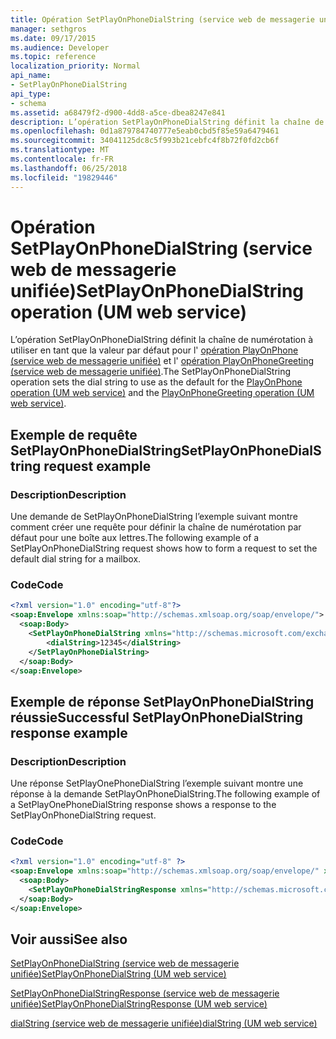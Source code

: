 ```yaml
---
title: Opération SetPlayOnPhoneDialString (service web de messagerie unifiée)
manager: sethgros
ms.date: 09/17/2015
ms.audience: Developer
ms.topic: reference
localization_priority: Normal
api_name:
- SetPlayOnPhoneDialString
api_type:
- schema
ms.assetid: a68479f2-d900-4dd8-a5ce-dbea8247e841
description: L’opération SetPlayOnPhoneDialString définit la chaîne de numérotation à utiliser en tant que la valeur par défaut pour l’opération PlayOnPhone (service web de messagerie unifiée) et l’opération PlayOnPhoneGreeting (service web de messagerie unifiée).
ms.openlocfilehash: 0d1a879784740777e5eab0cbd5f85e59a6479461
ms.sourcegitcommit: 34041125dc8c5f993b21cebfc4f8b72f0fd2cb6f
ms.translationtype: MT
ms.contentlocale: fr-FR
ms.lasthandoff: 06/25/2018
ms.locfileid: "19829446"
---
```

# <a name="setplayonphonedialstring-operation-um-web-service"></a><span data-ttu-id="91964-103">Opération SetPlayOnPhoneDialString (service web de messagerie unifiée)</span><span class="sxs-lookup"><span data-stu-id="91964-103">SetPlayOnPhoneDialString operation (UM web service)</span></span>

<span data-ttu-id="91964-104">L’opération SetPlayOnPhoneDialString définit la chaîne de numérotation à utiliser en tant que la valeur par défaut pour l' [opération PlayOnPhone (service web de messagerie unifiée)](playonphone-operation-um-web-service.md) et l' [opération PlayOnPhoneGreeting (service web de messagerie unifiée)](playonphonegreeting-operation-um-web-service.md).</span><span class="sxs-lookup"><span data-stu-id="91964-104">The SetPlayOnPhoneDialString operation sets the dial string to use as the default for the [PlayOnPhone operation (UM web service)](playonphone-operation-um-web-service.md) and the [PlayOnPhoneGreeting operation (UM web service)](playonphonegreeting-operation-um-web-service.md).</span></span>
  
## <a name="setplayonphonedialstring-request-example"></a><span data-ttu-id="91964-105">Exemple de requête SetPlayOnPhoneDialString</span><span class="sxs-lookup"><span data-stu-id="91964-105">SetPlayOnPhoneDialString request example</span></span>

### <a name="description"></a><span data-ttu-id="91964-106">Description</span><span class="sxs-lookup"><span data-stu-id="91964-106">Description</span></span>

<span data-ttu-id="91964-107">Une demande de SetPlayOnPhoneDialString l’exemple suivant montre comment créer une requête pour définir la chaîne de numérotation par défaut pour une boîte aux lettres.</span><span class="sxs-lookup"><span data-stu-id="91964-107">The following example of a SetPlayOnPhoneDialString request shows how to form a request to set the default dial string for a mailbox.</span></span>
  
### <a name="code"></a><span data-ttu-id="91964-108">Code</span><span class="sxs-lookup"><span data-stu-id="91964-108">Code</span></span>

```XML
<?xml version="1.0" encoding="utf-8"?>
<soap:Envelope xmlns:soap="http://schemas.xmlsoap.org/soap/envelope/">
  <soap:Body>
    <SetPlayOnPhoneDialString xmlns="http://schemas.microsoft.com/exchange/services/2006/messages">
        <dialString>12345</dialString>
    </SetPlayOnPhoneDialString>
  </soap:Body>
</soap:Envelope>
```

## <a name="successful-setplayonphonedialstring-response-example"></a><span data-ttu-id="91964-109">Exemple de réponse SetPlayOnPhoneDialString réussie</span><span class="sxs-lookup"><span data-stu-id="91964-109">Successful SetPlayOnPhoneDialString response example</span></span>

### <a name="description"></a><span data-ttu-id="91964-110">Description</span><span class="sxs-lookup"><span data-stu-id="91964-110">Description</span></span>

<span data-ttu-id="91964-111">Une réponse SetPlayOnePhoneDialString l’exemple suivant montre une réponse à la demande SetPlayOnPhoneDialString.</span><span class="sxs-lookup"><span data-stu-id="91964-111">The following example of a SetPlayOnePhoneDialString response shows a response to the SetPlayOnPhoneDialString request.</span></span>
  
### <a name="code"></a><span data-ttu-id="91964-112">Code</span><span class="sxs-lookup"><span data-stu-id="91964-112">Code</span></span>

```XML
<?xml version="1.0" encoding="utf-8" ?> 
<soap:Envelope xmlns:soap="http://schemas.xmlsoap.org/soap/envelope/" xmlns:xsi="http://www.w3.org/2001/XMLSchema-instance" xmlns:xsd="http://www.w3.org/2001/XMLSchema">
  <soap:Body>
    <SetPlayOnPhoneDialStringResponse xmlns="http://schemas.microsoft.com/exchange/services/2006/messages" /> 
  </soap:Body>
</soap:Envelope>
```

## <a name="see-also"></a><span data-ttu-id="91964-113">Voir aussi</span><span class="sxs-lookup"><span data-stu-id="91964-113">See also</span></span>



[<span data-ttu-id="91964-114">SetPlayOnPhoneDialString (service web de messagerie unifiée)</span><span class="sxs-lookup"><span data-stu-id="91964-114">SetPlayOnPhoneDialString (UM web service)</span></span>](setplayonphonedialstring-um-web-service.md)
  
[<span data-ttu-id="91964-115">SetPlayOnPhoneDialStringResponse (service web de messagerie unifiée)</span><span class="sxs-lookup"><span data-stu-id="91964-115">SetPlayOnPhoneDialStringResponse (UM web service)</span></span>](setplayonphonedialstringresponse-um-web-service.md)
  
[<span data-ttu-id="91964-116">dialString (service web de messagerie unifiée)</span><span class="sxs-lookup"><span data-stu-id="91964-116">dialString (UM web service)</span></span>](dialstring-um-web-service.md)

